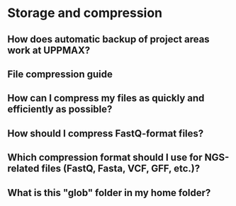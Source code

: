 # Storage and compression

## How does automatic backup of project areas work at UPPMAX?

## File compression guide

## How can I compress my files as quickly and efficiently as possible?

## How should I compress FastQ-format files?

## Which compression format should I use for NGS-related files (FastQ, Fasta, VCF, GFF, etc.)?

## What is this "glob" folder in my home folder?
